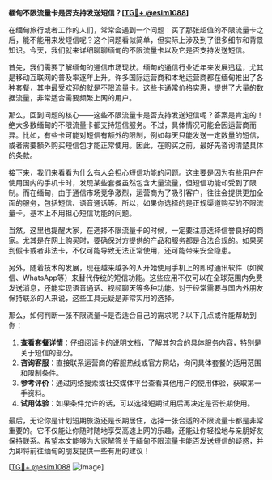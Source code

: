 **緬甸不限流量卡是否支持发送短信？[[TG💪+ @esim1088](https://t.me/s/esim1088)]**

在缅甸旅行或者工作的人们，常常会遇到一个问题：买了那张超值的不限流量卡之后，能不能用来发短信呢？这个问题看似简单，但实际上涉及到了很多细节和背景知识。今天，我们就来详细聊聊缅甸的不限流量卡以及它是否支持发送短信。

首先，我们需要了解缅甸的通信市场现状。缅甸的通信行业近年来发展迅猛，尤其是移动互联网的普及率逐年上升。许多国际运营商和本地运营商都在缅甸推出了各种套餐，其中最受欢迎的就是不限流量卡。这些卡通常价格实惠，提供了大量的数据流量，非常适合需要频繁上网的用户。

那么，回到问题的核心——这些不限流量卡是否支持发送短信呢？答案是肯定的！绝大多数缅甸的不限流量卡都支持短信服务。不过，具体情况可能会因运营商而异。比如，有些卡可能对短信有额外的限制，例如每天只能发送一定数量的短信，或者需要额外购买短信包才能正常使用。因此，在购买之前，最好先咨询清楚具体的条款。

接下来，我们来看看为什么有人会担心短信功能的问题。这主要是因为有些用户在使用国内的手机卡时，发现某些套餐虽然包含大量流量，但短信功能却受到了限制。而在缅甸，由于通信市场竞争激烈，运营商为了吸引客户，往往会提供更加全面的服务，包括短信、语音通话等。所以，如果你选择的是正规渠道购买的不限流量卡，基本上不用担心短信功能的问题。

当然，这里也提醒大家，在选择不限流量卡的时候，一定要注意选择信誉良好的商家。尤其是在网上购买时，要确保对方提供的产品和服务都是合法合规的。如果买到假卡或者非法卡，不仅可能导致无法正常使用，还可能带来安全隐患。

另外，随着技术的发展，现在越来越多的人开始使用手机上的即时通讯软件（如微信、WhatsApp等）来替代传统的短信功能。这些应用不仅可以在全球范围内免费发送消息，还能实现语音通话、视频聊天等多种功能。对于经常需要与国内外朋友保持联系的人来说，这些工具无疑是非常实用的选择。

那么，如何判断一张不限流量卡是否适合自己的需求呢？以下几点或许能帮助到你：

1. **查看套餐详情**：仔细阅读卡的说明文档，了解其包含的具体服务内容，特别是关于短信的部分。
2. **咨询客服**：直接联系运营商的客服热线或官方网站，询问具体套餐的适用范围和限制条件。
3. **参考评价**：通过网络搜索或社交媒体平台查看其他用户的使用体验，获取第一手资料。
4. **试用体验**：如果条件允许的话，可以选择短期试用后再决定是否长期使用。

最后，无论你是计划短期旅游还是长期居住，选择一张合适的不限流量卡都是非常重要的。它不仅能让你随时随地享受高速上网的乐趣，还能让你轻松地与亲朋好友保持联系。希望本文能够为大家解答关于緬甸不限流量卡能否发送短信的疑惑，并为即将前往缅甸的朋友提供一些有用的建议！

[[TG💪+ @esim1088](https://t.me/s/esim1088) ![Image](https://i.postimg.cc/4NQfJmqS/Snipaste-2025-05-13-00-14-12.png)]